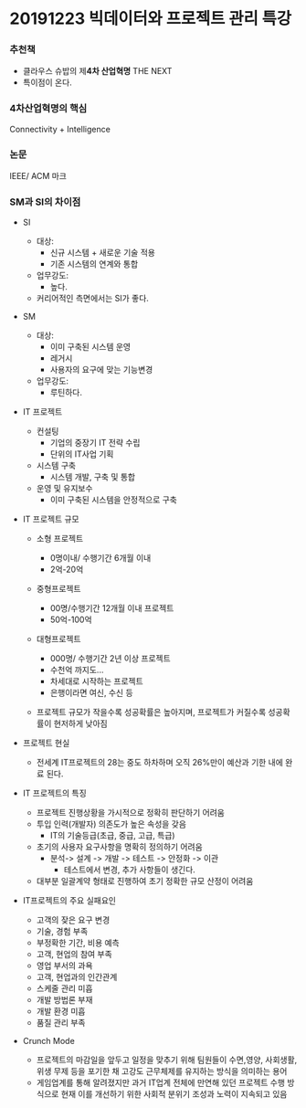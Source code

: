 # 20191223 빅데이터와 프로젝트 관리 특강 



### 추천책

- 클라우스 슈밥의 제**4차 산업혁명** THE NEXT
- 특이점이 온다.



### 4차산업혁명의 핵심

Connectivity + Intelligence



### 논문

IEEE/ ACM 마크



### SM과 SI의 차이점

- SI
  - 대상: 
    - 신규 시스템 + 새로운 기술 적용
    - 기존 시스템의 연계와 통합
  - 업무강도:
    - 높다.
  - 커리어적인 측면에서는 SI가 좋다.
- SM
  - 대상: 
    - 이미 구축된 시스템 운영
    - 레거시
    - 사용자의 요구에 맞는 기능변경
  - 업무강도:
    - 루틴하다.



- IT 프로젝트
  - 컨설팅
    - 기업의 중장기 IT 전략 수립
    - 단위의 IT사업 기획
  - 시스템 구축
    - 시스템 개발, 구축 및 통합
  - 운영 및 유지보수
    - 이미 구축된 시스템을 안정적으로 구축



- IT 프로젝트 규모

  - 소형 프로젝트

    - 0명이내/ 수행기간 6개월 이내
    - 2억-20억

  - 중형프로젝트

    - 00명/수행기간 12개월 이내 프로젝트
    - 50억-100억

  - 대형프로젝트

    - 000명/ 수행기간 2년 이상 프로젝트
    - 수천억 까지도...
    - 차세대로 시작하는 프로젝트
    - 은행이라면 여신, 수신 등

  - 프로젝트 규모가 작을수록 성공확률은 높아지며, 프로젝트가 커질수록 성공확률이 현저하게 낮아짐

    

- 프로젝트 현실

  - 전세계 IT프로젝트의 28는 중도 하차하며 오직 26%만이 예산과 기한 내에 완료 된다.

  

- IT 프로젝트의 특징

  - 프로젝트 진행상황을 가시적으로 정확히 판단하기 어려움
  - 투입 인력(개발자) 의존도가 높은 속성을 갖음
    - IT의 기술등급(초급, 중급, 고급, 특급)
  - 초기의 사용자 요구사항을 명확히 정의하기 어려움
    - 분석-> 설계 -> 개발 -> 테스트 -> 안정화 -> 이관
      - 테스트에서 변경, 추가 사항들이 생긴다.
  - 대부분 일괄계약 형태로 진행하여 초기 정확한 규모 산정이 어려움

  

- IT프로젝트의 주요 실패요인
  - 고객의 잦은 요구 변경
  - 기술, 경험 부족
  - 부정확한 기간, 비용 예측
  - 고객, 현업의 참여 부족
  - 영업 부서의 과욕
  - 고객, 현업과의 인간관계
  - 스케줄 관리 미흡
  - 개발 방법론 부재
  - 개발 환경 미흡
  - 품질 관리 부족



- Crunch Mode 
  - 프로젝트의 마감일을 앞두고 일정을 맞추기 위해 팀원들이 수면,영양, 사회생활, 위생 무제 등을 포기한 채 고강도 근무체제를 유지하는 방식을 의미하는 용어
  - 게임업계를 통해 알려졌지만 과거 IT업계 전체에 만연해 있던 프로젝트 수행 방식으로 현재 이를 개선하기 위한 사회적 분위기 조성과 노력이 지속되고 있음

